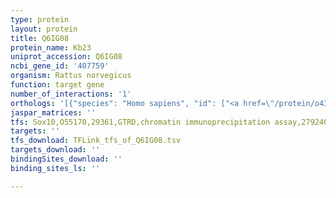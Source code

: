 ```yaml
---
type: protein
layout: protein
title: Q6IG08
protein_name: Kb23
uniprot_accession: Q6IG08
ncbi_gene_id: '407759'
organism: Rattus norvegicus
function: target gene
number_of_interactions: '1'
orthologs: '[{"species": "Homo sapiens", "id": ["<a href=\"/protein/o43790\">O43790</a>", "<a href=\"/protein/q14533\">Q14533</a>", "<a href=\"/protein/p78385\">P78385</a>"]}, {"species": "Mus musculus", "id": ["<a href=\"/protein/q6imf0\">Q6IMF0</a>", "<a href=\"/protein/q9ere2\">Q9ERE2</a>", "<a href=\"/protein/p97861\">P97861</a>", "<a href=\"/protein/e9q1y9\">E9Q1Y9</a>"]}]'
jaspar_matrices: ''
tfs: Sox10,O55170,29361,GTRD,chromatin immunoprecipitation assay,27924024%5Buid%5D,No
targets: ''
tfs_download: TFLink_tfs_of_Q6IG08.tsv
targets_download: ''
bindingSites_download: ''
binding_sites_ls: ''

---
```

